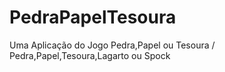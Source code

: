 # PedraPapelTesoura
Uma Aplicação do Jogo Pedra,Papel ou Tesoura / Pedra,Papel,Tesoura,Lagarto ou Spock
